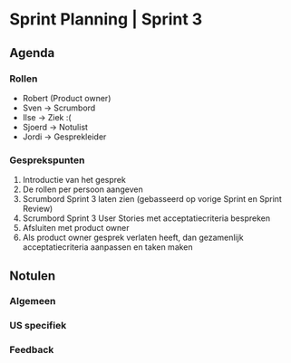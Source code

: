 # Sprint Planning | Sprint 3

## Agenda

### Rollen

- Robert (Product owner)
- Sven -> Scrumbord
- Ilse -> Ziek :(
- Sjoerd -> Notulist
- Jordi -> Gesprekleider

### Gesprekspunten

<ol>
  <li>Introductie van het gesprek</li>
  <li>De rollen per persoon aangeven</li>
  <li>Scrumbord Sprint 3 laten zien (gebasseerd op vorige Sprint en Sprint Review)</li>
  <li>Scrumbord Sprint 3 User Stories met acceptatiecriteria bespreken</li>
  <li>Afsluiten met product owner</li>
  <li>Als product owner gesprek verlaten heeft, dan gezamenlijk acceptatiecriteria aanpassen en taken maken</li>
</ol>

## Notulen

### Algemeen

### US specifiek

### Feedback

